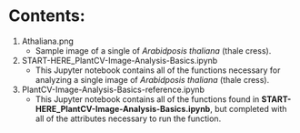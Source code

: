 # Contents:
1. Athaliana.png
    - Sample image of a single of *Arabidposis thaliana* (thale cress).
3. START-HERE_PlantCV-Image-Analysis-Basics.ipynb
    - This Jupyter notebook contains all of the functions necessary for analyzing a single image of *Arabidposis thaliana* (thale cress).
3. PlantCV-Image-Analysis-Basics-reference.ipynb
    - This Jupyter notebook contains all of the functions found in **START-HERE_PlantCV-Image-Analysis-Basics.ipynb**, but completed with all of the attributes necessary to run the function.
